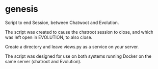 # genesis
Script to end Session, between Chatwoot and Evolution.

The script was created to cause the chatroot session to close, and which was left open in EVOLUTION, to also close.

Create a directory and leave views.py as a service on your server.

The script was designed for use on both systems running Docker on the same server (chatroot and Evolution).
